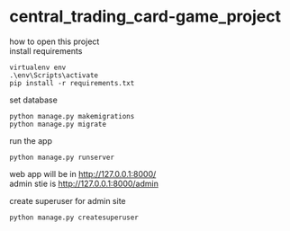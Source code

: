 # central_trading_card-game_project
how to open this project <br /> 
install requirements <br /> 
```
virtualenv env
.\env\Scripts\activate
pip install -r requirements.txt
```
set database
```
python manage.py makemigrations
python manage.py migrate
```
run the app
```
python manage.py runserver
```
web app will be in http://127.0.0.1:8000/ <br /> 
admin stie is http://127.0.0.1:8000/admin

create superuser for admin site 
```
python manage.py createsuperuser
```
